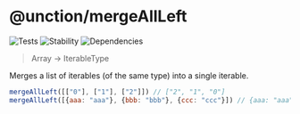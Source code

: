# @unction/mergeAllLeft

![Tests][BADGE_TRAVIS]
![Stability][BADGE_STABILITY]
![Dependencies][BADGE_DEPENDENCY]

> Array<IterableType> -> IterableType

Merges a list of iterables (of the same type) into a single iterable.

``` javascript
mergeAllLeft([["0"], ["1"], ["2"]]) // ["2", "1", "0"]
mergeAllLeft([{aaa: "aaa"}, {bbb: "bbb"}, {ccc: "ccc"}]) // {aaa: "aaa", bbb: "bbb", ccc: "ccc",}
```

[BADGE_TRAVIS]: https://img.shields.io/travis/krainboltgreene/unction.js.svg?maxAge=2592000&style=flat-square
[BADGE_STABILITY]: https://img.shields.io/badge/stability-strong-green.svg?maxAge=2592000&style=flat-square
[BADGE_DEPENDENCY]: https://img.shields.io/david/krainboltgreene/unction.js.svg?maxAge=2592000&style=flat-square
